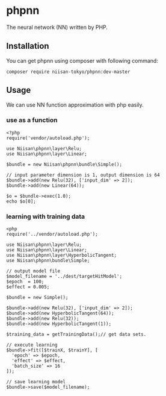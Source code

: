 # phpnn
The neural network (NN) written by PHP.

## Installation
You can get phpnn using composer with following command:

```
composer require niisan-tokyo/phpnn:dev-master
```

## Usage
We can use NN function approximation with php easily.

### use as a function
```
<?php
require('vendor/autoload.php');

use Niisan\phpnn\layer\Relu;
use Niisan\phpnn\layer\Linear;

$bundle = new Niisan\phpnn\bundle\Simple();

// input parameter dimension is 1, output dimension is 64
$bundle->add(new Relu(32), ['input_dim' => 2]);
$bundle->add(new Linear(64));

$o = $bundle->exec(1.0);
echo $o[0];
```

### learning with training data
```
<php
require('../vendor/autoload.php');

use Niisan\phpnn\layer\Relu;
use Niisan\phpnn\layer\Linear;
use Niisan\phpnn\layer\HyperbolicTangent;
use Niisan\phpnn\bundle\Simple;

// output model file
$model_filename = '../dest/targetHitModel';
$epoch  = 100;
$effect = 0.005;

$bundle = new Simple();

$bundle->add(new Relu(32), ['input_dim' => 2]);
$bundle->add(new HyperbolicTangent(64));
$bundle->add(new Relu(32));
$bundle->add(new HyperbolicTangent(1));

$training_data = getTrainingData();// get data sets.

// execute learning
$bundle->fit([$trainX, $trainY], [
  'epoch' => $epoch,
  'effect' => $effect,
  'batch_size' => 16
]);

// save learning model
$bundle->save($model_filename);
```
